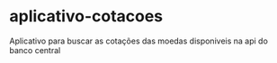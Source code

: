 # aplicativo-cotacoes
Aplicativo para buscar as cotações das moedas disponiveis na api do banco central
